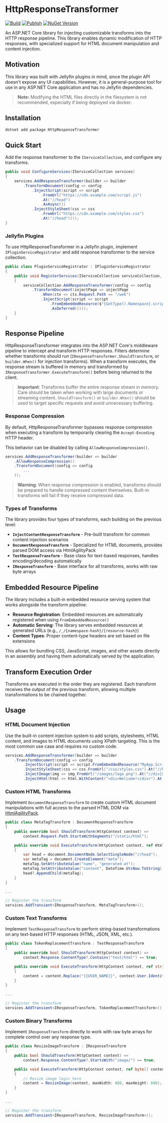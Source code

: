 # HttpResponseTransformer

[![Build](https://github.com/lennykean/HttpResponseTransformer/actions/workflows/build.yml/badge.svg)](https://github.com/lennykean/HttpResponseTransformer/actions/workflows/build.yml)
[![Publish](https://github.com/lennykean/HttpResponseTransformer/actions/workflows/publish.yml/badge.svg)](https://github.com/lennykean/HttpResponseTransformer/actions/workflows/publish.yml)
[![NuGet Version](https://img.shields.io/nuget/v/HttpResponseTransformer)](https://www.nuget.org/packages/HttpResponseTransformer)

An ASP.NET Core library for injecting customizable transforms into the HTTP response pipeline. This library enables dynamic modification of HTTP responses, with specialized support for HTML document manipulation and content injection.

## Motivation

This library was built with Jellyfin plugins in mind, since the plugin API doesn't expose any UI capabilities. However, it is a general-purpose tool for use in any ASP.NET Core application and has no Jellyfin dependencies.

> **Note:** Modifying the HTML files directly in the filesystem is not recommended, especially if being deployed via docker.

## Installation

```sh
dotnet add package HttpResponseTransformer
```

## Quick Start

Add the response transformer to the `IServiceCollection`, and configure any transforms.

```csharp
public void ConfigureServices(IServiceCollection services)
{
    services.AddResponseTransformer(builder => builder
        .TransformDocument(config => config
            .InjectScript(script => script
                .FromUrl("https://cdn.example.com/script.js")
                .At("//head")
                .AsAsync())
            .InjectStyleSheet(css => css
                .FromUrl("https://cdn.example.com/styles.css")
                .At("//head"))));
}
```

### Jellyfin Plugins

To use HttpResponseTransformer in a Jellyfin plugin, implement `IPluginServiceRegistrator` and add response transformer to the service collection.

```csharp
public class PluginServiceRegistrator : IPluginServiceRegistrator
{
    public void RegisterServices(IServiceCollection serviceCollection, IServerApplicationHost applicationHost)
    {
        serviceCollection.AddResponseTransformer(config => config
            .TransformDocument(injectPage => injectPage
                .When(ctx => ctx.Request.Path == "/web")
                .InjectScript(script => script
                    .FromEmbeddedResource($"{GetType().Namespace}.scripts.my-custom-script.js", GetType().Assembly)
                    .AsDeferred())));
    }
}
```

## Response Pipeline

HttpResponseTransformer integrates into the ASP.NET Core's middleware pipeline to intercept and transform HTTP responses. Filters determine whether transforms should run (`IResponseTransformer.ShouldTransform`, or `builder.When()` for injection transforms). When a transform executes, the response stream is buffered in memory and transformed by `IResponseTransformer.ExecuteTransform()` before being returned to the client.

> **Important**:  Transforms buffer the entire response stream in memory. Care should be taken when working with large documents or streaming content. `ShouldTransform()` or `builder.When()` should be used to target specific requests and avoid unnecessary buffering.

### Response Compression

By default, HttpResponseTransformer bypasses response compression when executing a transform by temporarily clearing the `Accept-Encoding` HTTP header.

This behavior can be disabled by calling `AllowResponseCompression()`.

```csharp
services.AddResponseTransformer(builder => builder
    .AllowResponseCompression()
    .TransformDocument(config => config
        ...
    ));
```

> **Warning**: When response compression is enabled, transforms should be prepared to handle compressed content themselves. Built-in transforms will fail if they receive compressed data.

### Types of Transforms

The library provides four types of transforms, each building on the previous level:

- **`InjectContentResponseTransform`** - Pre-built transform for common content injection scenarios
- **`DocumentResponseTransform`** - Specialized for HTML documents, provides parsed DOM access via HtmlAgilityPack
- **`TextResponseTransform`** - Base class for text-based responses, handles encoding/decoding automatically
- **`IResponseTransform`** - Base interface for all transforms, works with raw byte arrays

## Embedded Resource Pipeline

The library includes a built-in embedded resource serving system that works alongside the transform pipeline:

- **Resource Registration**: Embedded resources are automatically registered when using `FromEmbeddedResource()`
- **Automatic Serving**: The library serves embedded resources at generated URLs (e.g., `/_/{namespace-hash}/{resource-hash}`)
- **Content Types**: Proper content-type headers are set based on file extensions

This allows for bundling CSS, JavaScript, images, and other assets directly in an assembly and having them automatically served by the application.

## Transform Execution Order

Transforms are executed in the order they are registered. Each transform receives the output of the previous transform, allowing multiple transformations to be chained together.

## Usage

### HTML Document Injection

Use the built-in content injection system to add scripts, stylesheets, HTML content, and images to HTML documents using XPath targeting. This is the most common use case and requires no custom code.

```csharp
services.AddResponseTransformer(builder => builder
    .TransformDocument(config => config
        .InjectScript(script => script.FromEmbeddedResource("MyApp.Scripts.analytics.js", typeof(Program).Assembly).At("//body"))
        .InjectStyleSheet(css => css.FromUrl("/css/styles.css").At("//head"))
        .InjectImage(img => img.FromUrl("/images/logo.png").At("//div[@id='header']"))
        .InjectHtml(html => html.WithContent("<div>Welcome!</div>").At("//body"))));
```

### Custom HTML Transforms

Implement `DocumentResponseTransform` to create custom HTML document manipulations with full access to the parsed HTML DOM via [HtmlAgilityPack](https://html-agility-pack.net/).

```csharp
public class MetaTagTransform : DocumentResponseTransform
{
    public override bool ShouldTransform(HttpContext context) =>
        context.Request.Path.StartsWithSegments("/static/html");

    public override void ExecuteTransform(HttpContext context, ref HtmlDocument document)
    {
        var head = document.DocumentNode.SelectSingleNode("//head");
        var metaTag = document.CreateElement("meta");
        metaTag.SetAttributeValue("name", "generated-at");
        metaTag.SetAttributeValue("content", DateTime.UtcNow.ToString());
        head?.AppendChild(metaTag);
    }
}

...

// Register the transform
services.AddTransient<IResponseTransform, MetaTagTransform>();
```

### Custom Text Transforms

Implement `TextResponseTransform` to perform string-based transformations on any text-based HTTP responses (HTML, JSON, XML, etc.).

```csharp
public class TokenReplacementTransform : TextResponseTransform
{
    public override bool ShouldTransform(HttpContext context) =>
        context.Response.ContentType?.Contains("text/html") == true;

    public override void ExecuteTransform(HttpContext context, ref string content)
    {
        content = content.Replace("{{USER_NAME}}", context.User.Identity?.Name ?? "Guest");
    }
}

...

// Register the transform
services.AddTransient<IResponseTransform, TokenReplacementTransform>();
```

### Custom Binary Transforms

Implement `IResponseTransform` directly to work with raw byte arrays for complete control over any response type.

```csharp
public class ResizeImageTransform : IResponseTransform
{
    public bool ShouldTransform(HttpContext context) =>
        context.Response.ContentType?.StartsWith("image/") == true;

    public void ExecuteTransform(HttpContext context, ref byte[] content)
    {
        // Resize image logic here
        content = ResizeImage(content, maxWidth: 800, maxHeight: 600);
    }
}

...

// Register the transform
services.AddTransient<IResponseTransform, ResizeImageTransform>();
```

